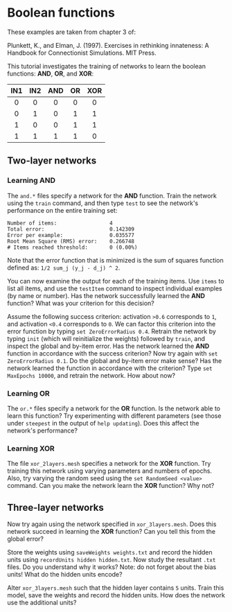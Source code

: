 # Boolean functions

These examples are taken from chapter 3 of:

Plunkett, K., and Elman, J. (1997). Exercises in rethinking innateness:
A Handbook for Connectionist Simulations. MIT Press.

This tutorial investigates the training of networks to learn the boolean
functions: **AND**, **OR**, and **XOR**:

|  IN1  |  IN2  |  AND  |   OR  |  XOR  |
| :---: | :---: | :---: | :---: | :---: |
|   0   |   0   |   0   |   0   |   0   |
|   0   |   1   |   0   |   1   |   1   |
|   1   |   0   |   0   |   1   |   1   |
|   1   |   1   |   1   |   1   |   0   |

## Two-layer networks

### Learning AND

The `and.*` files specify a network for the **AND** function. Train the
network using the `train` command, and then type `test` to see the network's
performance on the entire training set:

```
Number of items:                 4
Total error:                     0.142309
Error per example:               0.035577
Root Mean Square (RMS) error:    0.266748
# Items reached threshold:       0 (0.00%)
```

Note that the error function that is minimized is the sum of squares
function defined as: `1/2 sum_j (y_j - d_j) ^ 2`.

You can now examine the output for each of the training items. Use `items`
to list all items, and use the `testItem` command to inspect individual
examples (by name or number). Has the network successfully learned the
**AND** function? What was your criterion for this decision?

Assume the following success criterion: activation `>0.6` corresponds to
`1`, and activation `<0.4` corresponds to `0`. We can factor this criterion
into the error function by typing `set ZeroErrorRadius 0.4`. Retrain the
network by typing `init` (which will reinitialize the weights) followed by
`train`, and inspect the global and by-item error. Has the network learned
the **AND** function in accordance with the success criterion? Now try again
with `set ZeroErrorRadius 0.1`. Do the global and by-item error make sense?
Has the network learned the function in accordance with the criterion? Type
`set MaxEpochs 10000`, and retrain the network. How about now?

### Learning OR

The `or.*` files specify a network for the **OR** function. Is the network
able to learn this function? Try experimenting with different parameters
(see those under `steepest` in the output of `help updating`). Does this
affect the network's performance?

### Learning XOR

The file `xor_2layers.mesh` specifies a network for the **XOR** function.
Try training this network using varying parameters and numbers of epochs.
Also, try varying the random seed using the `set RandomSeed <value>`
command. Can you make the network learn the **XOR** function? Why not?

## Three-layer networks

Now try again using the network specified in `xor_3layers.mesh`. Does this
network succeed in learning the **XOR** function? Can you tell this from the
global error?

Store the weights using `saveWeights weights.txt` and record the hidden
units using `recordUnits hidden hidden.txt`. Now study the resultant `.txt`
files. Do you understand why it works? Note: do not forget about the bias
units! What do the hidden units encode?

Alter `xor_3layers.mesh` such that the hidden layer contains `5` units.
Train this model, save the weights and record the hidden units. How does the
network use the additional units?
